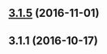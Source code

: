 <a name="3.1.5"></a>
## [3.1.5](https://github.com/iuap-design/tinper-sparrow/compare/v3.1.1...v3.1.5) (2016-11-01)



<a name="3.1.1"></a>
## 3.1.1 (2016-10-17)



